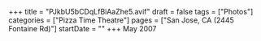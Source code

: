 +++
title = "PJkbU5bCDqLfBiAaZhe5.avif"
draft = false
tags = ["Photos"]
categories = ["Pizza Time Theatre"]
pages = ["San Jose, CA (2445 Fontaine Rd)"]
startDate = ""
+++
May 2007
